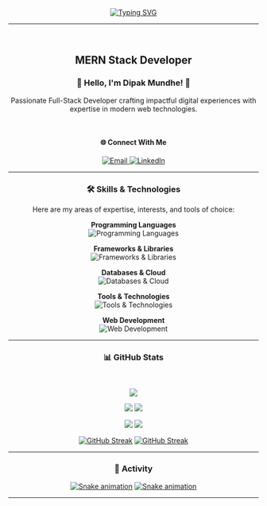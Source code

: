 <div align="center">
  <a href="https://git.io/typing-svg">
    <img src="https://readme-typing-svg.demolab.com?font=Dosis&weight=700&size=25&duration=2000&pause=1500&color=6DB4F5&center=true&vCenter=true&width=435&lines=Hi%2C+I'm+Dipak+Mundhe;Welcome+to+my+GitHub+Profile!" alt="Typing SVG" />
  </a>
</div>

---

<div align="center">
  <br>
  <strong> <h2>MERN Stack Developer</h2> </strong>
  <h3> 🖖 Hello, I'm Dipak Mundhe! 🖖 </h3>
  <p>
    Passionate Full-Stack Developer crafting impactful digital experiences with expertise in modern web technologies.
  </p>
  <br>

  <h4> 🌐 <strong>Connect With Me</strong> </h4>
  <p>
    <a href="mailto:dipakmundhe2026@gmail.com">
      <img alt="Email" title="Email" src="https://img.shields.io/badge/Gmail-333333?style=for-the-badge&logo=gmail&logoColor=red" />
    </a>
    <a href="https://www.linkedin.com/in/dipak-samadhan-mundhe-b2301425b/">
      <img alt="LinkedIn" title="LinkedIn" src="https://img.shields.io/badge/LinkedIn-0077B5?style=for-the-badge&logo=linkedin&logoColor=white" />
    </a>
  </p>
</div>

---

<div align="center">
  <h3> 🛠️ <strong>Skills & Technologies</strong> </h3>

  <p>Here are my areas of expertise, interests, and tools of choice:</p>
  
  **Programming Languages**  
  <img src="https://skillicons.dev/icons?i=javascript,java,python" alt="Programming Languages" />

  **Frameworks & Libraries**  
  <img src="https://skillicons.dev/icons?i=react,redux,express,tailwind" alt="Frameworks & Libraries" />

  **Databases & Cloud**  
  <img src="https://skillicons.dev/icons?i=mongodb,mysql,firebase,aws" alt="Databases & Cloud" />

  **Tools & Technologies**  
  <img src="https://skillicons.dev/icons?i=vscode,git,github,docker" alt="Tools & Technologies" />

  **Web Development**  
  <img src="https://skillicons.dev/icons?i=html,css,js,nodejs" alt="Web Development" />
</div>

---

<div align="center">
  <h3> 📊 <strong>GitHub Stats</strong> </h3>
  <br>

  ![](https://komarev.com/ghpvc/?username=dsmundhe&color=6DB4F5&style=flat-square)

  [![](https://github-readme-stats.vercel.app/api?username=dsmundhe&show_icons=true&hide=contribs&include_all_commits=false&title_color=6DB4F5&icon_color=6DB4F5&border_radius=12&border_color=1C1E21&card_width=350&text_color=ADB5BD&bg_color=1C1E21)](#gh-dark-mode-only)
  [![](https://github-readme-stats.vercel.app/api?username=dsmundhe&show_icons=true&hide=contribs&include_all_commits=false&title_color=6DB4F5&icon_color=6DB4F5&border_radius=12&border_color=ADB5BD&card_width=350&hide_border=true)](#gh-light-mode-only)

  [![](https://github-readme-stats.vercel.app/api/top-langs/?username=dsmundhe&layout=compact&title_color=6DB4F5&border_radius=12&border_color=1C1E21&card_width=400&text_color=ADB5BD&bg_color=1C1E21)](#gh-dark-mode-only)
  [![](https://github-readme-stats.vercel.app/api/top-langs/?username=dsmundhe&layout=compact&title_color=6DB4F5&border_radius=12&border_color=ADB5BD&card_width=400&hide_border=true)](#gh-light-mode-only)

  [![GitHub Streak](https://github-readme-streak-stats.herokuapp.com?user=dsmundhe&theme=github-dark&border_radius=12&date_format=M%20j%5B%2C%20Y%5D&mode=weekly&sideLabels=6DB4F5&dates=ADB5BD&ring=6DB4F5&fire=6DB4F5&currStreakNum=6DB4F5&sideNums=6DB4F5&currStreakLabel=6DB4F5&background=1C1E21&border=1C1E21&card_width=600)](#gh-dark-mode-only)
  [![GitHub Streak](https://github-readme-streak-stats.herokuapp.com?user=dsmundhe&theme=github-light&border_radius=12&date_format=M%20j%5B%2C%20Y%5D&mode=weekly&sideLabels=6DB4F5&dates=ADB5BD&ring=6DB4F5&fire=6DB4F5&currStreakNum=6DB4F5&sideNums=6DB4F5&currStreakLabel=6DB4F5&background=FFFFFF&border=ADB5BD&card_width=600&hide_border=true)](#gh-light-mode-only)
</div>

---

<div align="center">
  <h3> 🐍 <strong>Activity</strong> </h3>
  
  [![Snake animation](https://raw.githubusercontent.com/dsmundhe/dsmundhe/output/snake.svg)](#gh-light-mode-only)
  [![Snake animation](https://raw.githubusercontent.com/dsmundhe/dsmundhe/output/snake_dark.svg)](#gh-dark-mode-only)
</div>

---
